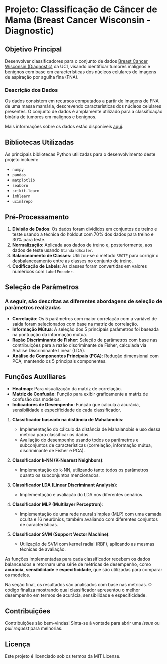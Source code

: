 # Projeto: Classificação de Câncer de Mama (Breast Cancer Wisconsin - Diagnostic)

## Objetivo Principal

Desenvolver classificadores para o conjunto de dados [Breast Cancer Wisconsin (Diagnostic)](https://archive.ics.uci.edu/static/public/17/breast+cancer+wisconsin+diagnostic) da UCI, visando identificar tumores malignos e benignos com base em características dos núcleos celulares de imagens de aspiração por agulha fina (FNA).

### Descrição dos Dados

Os dados consistem em recursos computados a partir de imagens de FNA de uma massa mamária, descrevendo características dos núcleos celulares presentes. O conjunto de dados é amplamente utilizado para a classificação binária de tumores em malignos e benignos.

Mais informações sobre os dados estão disponíveis [aqui](http://www.cs.wisc.edu/~street/images/).

## Bibliotecas Utilizadas

As principais bibliotecas Python utilizadas para o desenvolvimento deste projeto incluem:

- `numpy`
- `pandas`
- `matplotlib`
- `seaborn`
- `scikit-learn`
- `imblearn`
- `ucimlrepo`

## Pré-Processamento

1. **Divisão de Dados**: Os dados foram divididos em conjuntos de treino e teste usando a técnica do holdout com 70% dos dados para treino e 30% para teste.
2. **Normalização**: Aplicada aos dados de treino e, posteriormente, aos dados de teste usando `StandardScaler`.
3. **Balanceamento de Classes**: Utilizou-se o método `SMOTE` para corrigir o desbalanceamento entre as classes no conjunto de treino.
4. **Codificação de Labels**: As classes foram convertidas em valores numéricos com `LabelEncoder`.

## Seleção de Parâmetros

### A seguir, são descritas as diferentes abordagens de seleção de parâmetros realizadas

- **Correlação**: Os 5 parâmetros com maior correlação com a variável de saída foram selecionados com base na matriz de correlação.
- **Informação Mútua**: A seleção dos 5 principais parâmetros foi baseada na pontuação da informação mútua.
- **Razão Discriminante de Fisher**: Seleção de parâmetros com base nas contribuições para a razão discriminante de Fisher, calculada via Análise Discriminante Linear (LDA).
- **Análise de Componentes Principais (PCA)**: Redução dimensional com PCA, mantendo os 5 principais componentes.

## Funções Auxiliares

- **Heatmap**: Para visualização da matriz de correlação.
- **Matriz de Confusão**: Função para exibir graficamente a matriz de confusão dos modelos.
- **Indicadores de Desempenho**: Função que calcula a acurácia, sensibilidade e especificidade de cada classificador.

1. **Classificador baseado na distância de Mahalanobis**:
   - Implementação do cálculo da distância de Mahalanobis e uso dessa métrica para classificar os dados.
   - Avaliação do desempenho usando todos os parâmetros e subconjuntos de características (correlação, informação mútua, discriminante de Fisher e PCA).

2. **Classificador k-NN (K-Nearest Neighbors)**:
   - Implementação do k-NN, utilizando tanto todos os parâmetros quanto os subconjuntos mencionados.

3. **Classificador LDA (Linear Discriminant Analysis)**:
   - Implementação e avaliação do LDA nos diferentes cenários.

4. **Classificador MLP (Multilayer Perceptron)**:
   - Implementação de uma rede neural simples (MLP) com uma camada oculta e 16 neurônios, também avaliando com diferentes conjuntos de características.

5. **Classificador SVM (Support Vector Machine)**:
   - Utilização de SVM com kernel radial (RBF), aplicando as mesmas técnicas de avaliação.

As funções implementadas para cada classificador recebem os dados balanceados e retornam uma série de métricas de desempenho, como **acurácia**, **sensibilidade** e **especificidade**, que são utilizadas para comparar os modelos.

Na seção final, os resultados são analisados com base nas métricas. O código finaliza mostrando qual classificador apresentou o melhor desempenho em termos de acurácia, sensibilidade e especificidade.

## Contribuições

Contribuições são bem-vindas! Sinta-se à vontade para abrir uma _issue_ ou _pull request_ para melhorias.

## Licença

Este projeto é licenciado sob os termos da MIT License.
